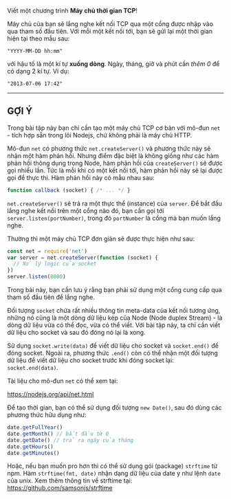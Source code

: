 Viết một chương trình **Máy chủ thời gian TCP**!

Máy chủ của bạn sẽ lắng nghe kết nối TCP qua một cổng được nhập vào qua tham số đầu tiên. Với mỗi một kết nối tới, bạn sẽ gửi lại một thời gian hiện tại theo mẫu sau:

```
"YYYY-MM-DD hh:mm"
```

với hậu tố là một kí tự **xuống dòng**. Ngày, tháng, giờ và phút cần *thêm 0* để có dạng 2 kí tự. Ví dụ:

```
"2013-07-06 17:42"
```

----------------------------------------------------------------------
## GỢI Ý

Trong bài tập này bạn chỉ cần tạo một máy chủ TCP cơ bản với mô-đun `net` - tích hợp sẵn trong lõi Nodejs, chứ không phải là máy chủ HTTP.

Mô-đun `net` có phương thức `net.createServer()` và phương thức này sẽ nhận một hàm phản hồi. Nhưng điểm đặc biệt là không giống như các hàm phản hồi thông dụng trong Node, hàm phản hồi của `createServer()` sẽ được gọi nhiều lần. Tức là mỗi khi có một kết nối tới, hàm phản hồi này sẽ lại được gọi để thực thi. Hàm phản hồi này có mẫu nhau sau:

```js
function callback (socket) { /* ... */ }
```

`net.createServer()` sẽ trả ra một thực thể (instance) của `server`. Để bắt đầu lắng nghe kết nối trên một cổng nào đó, bạn cần gọi tới `server.listen(portNumber)`, trong đó `portNumber` là cổng mà bạn muốn lắng nghe.

Thường thì một máy chủ TCP đơn giản sẽ được thực hiện như sau:

```js
const net = require('net')
var server = net.createServer(function (socket) {
  // Xử lý logic của socket
})
server.listen(8000)
```

Trong bài này, bạn cần lưu ý rằng bạn phải sử dụng một cổng cung cấp qua tham số đầu tiên để lắng nghe.

Đối tượng `socket` chứa rất nhiều thông tin meta-data của kết nối tương ứng, những nó cũng là một dòng dữ liệu kép của Node (Node duplex Stream) - là dòng dữ liệu vừa có thể đọc, vừa có thể viết. Với bài tập này, ta chỉ cần viết dữ liệu cho socket và sau đó đóng nó lại là xong.

Sử dụng `socket.write(data)` để viết dữ liệu cho socket và `socket.end()` để đóng socket. Ngoài ra, phương thức `.end()` còn có thể nhận một đối tượng dữ liệu để viết dữ liệu cho socket trước khi đóng socket lại: `socket.end(data)`.

Tài liệu cho mô-đun `net` có thể xem tại:

  https://nodejs.org/api/net.html

Để tạo thời gian, bạn có thể sử dụng đối tượng `new Date()`, sau đó dùng các phương thức hữu dụng như:

```js
date.getFullYear()
date.getMonth() // bắt đầu từ 0
date.getDate() // trả ra ngày của tháng
date.getHours()
date.getMinutes()
```

Hoặc, nếu bạn muốn pro hơn thì có thể sử dụng gói (package) `strftime` từ npm. Hàm `strftime(fmt, date)` nhận dạng dữ liệu của date y như lệnh `date` của unix. Xem thêm thông tin về strftime tại: https://github.com/samsonjs/strftime
